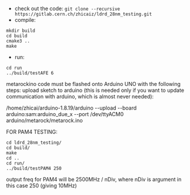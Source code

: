 - check out the code:
`git clone --recursive https://gitlab.cern.ch/zhicaiz/ldrd_28nm_testing.git`
- compile:

```
mkdir build
cd build
cmake3 ..
make
```

- run:
```
cd run
../build/testAFE 6
```
metarockino code must be flashed onto Arduino UNO with the following steps: upload sketch to arduino (this is needed only if you want to update communication with arduino, which is almost never needed):

/home/zhicai/arduino-1.8.19/arduino --upload --board arduino:sam:arduino_due_x --port /dev/ttyACM0 arduino/metarock/metarock.ino

FOR PAM4 TESTING:

```
cd ldrd_28nm_testing/
cd build/
make
cd ..
cd run/
../build/testPAM4 250 
```
output freq for PAM4 will be 2500MHz / nDiv, where nDiv is argument in this case 250 (giving 10MHz)
